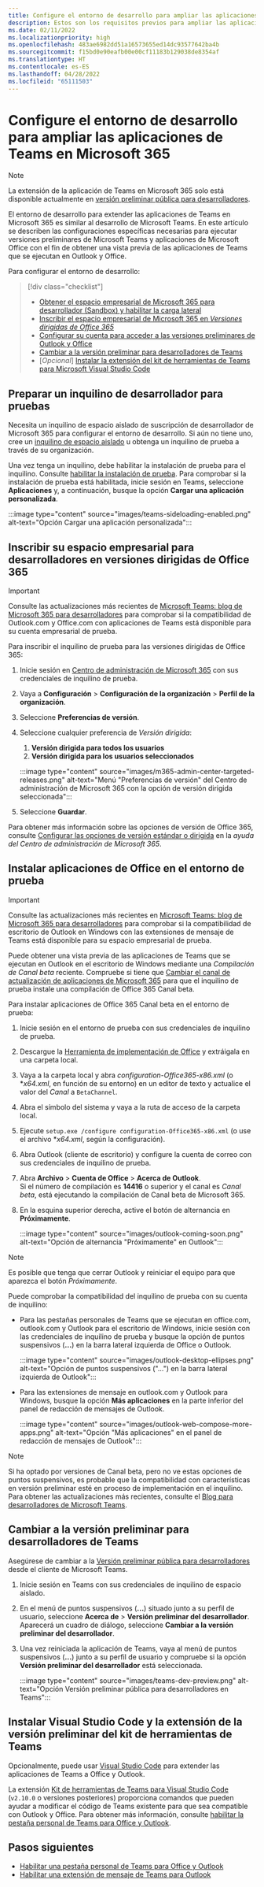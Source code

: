 ```yaml
---
title: Configure el entorno de desarrollo para ampliar las aplicaciones de Teams en Microsoft 365
description: Estos son los requisitos previos para ampliar las aplicaciones de Teams en Microsoft 365
ms.date: 02/11/2022
ms.localizationpriority: high
ms.openlocfilehash: 483ae6982dd51a16573655ed14dc93577642ba4b
ms.sourcegitcommit: f15bd0e90eafb00e00cf11183b129038de8354af
ms.translationtype: HT
ms.contentlocale: es-ES
ms.lasthandoff: 04/28/2022
ms.locfileid: "65111503"
---
```

# <a name="set-up-your-dev-environment-for-extending-teams-apps-across-microsoft-365"></a>Configure el entorno de desarrollo para ampliar las aplicaciones de Teams en Microsoft 365

> [!NOTE]
> La extensión de la aplicación de Teams en Microsoft 365 solo está disponible actualmente en [versión preliminar pública para desarrolladores](~/resources/dev-preview/developer-preview-intro.md).

El entorno de desarrollo para extender las aplicaciones de Teams en Microsoft 365 es similar al desarrollo de Microsoft Teams. En este artículo se describen las configuraciones específicas necesarias para ejecutar versiones preliminares de Microsoft Teams y aplicaciones de Microsoft Office con el fin de obtener una vista previa de las aplicaciones de Teams que se ejecutan en Outlook y Office.

Para configurar el entorno de desarrollo:

> [!div class="checklist"]
>
> * [Obtener el espacio empresarial de Microsoft 365 para desarrollador (Sandbox) y habilitar la carga lateral](#prepare-a-developer-tenant-for-testing)
> * [Inscribir el espacio empresarial de Microsoft 365 en *Versiones dirigidas de Office 365*](#enroll-your-developer-tenant-for-office-365-targeted-releases) 
> * [Configurar su cuenta para acceder a las versiones preliminares de Outlook y Office](#install-office-apps-in-your-test-environment)
> * [Cambiar a la versión preliminar para desarrolladores de Teams](#switch-to-the-developer-preview-version-of-teams)
> * [*Opcional*] [Instalar la extensión del kit de herramientas de Teams para Microsoft Visual Studio Code](#install-visual-studio-code-and-teams-toolkit-preview-extension)

## <a name="prepare-a-developer-tenant-for-testing"></a>Preparar un inquilino de desarrollador para pruebas

Necesita un inquilino de espacio aislado de suscripción de desarrollador de Microsoft 365 para configurar el entorno de desarrollo. Si aún no tiene uno, cree un [inquilino de espacio aislado](/office/developer-program/microsoft-365-developer-program-get-started) u obtenga un inquilino de prueba a través de su organización.

Una vez tenga un inquilino, debe habilitar la instalación de prueba para el inquilino. Consulte [habilitar la instalación de prueba](/microsoftteams/platform/concepts/build-and-test/prepare-your-o365-tenant#enable-custom-teams-apps-and-turn-on-custom-app-uploading). Para comprobar si la instalación de prueba está habilitada, inicie sesión en Teams, seleccione **Aplicaciones** y, a continuación, busque la opción **Cargar una aplicación personalizada**.

:::image type="content" source="images/teams-sideloading-enabled.png" alt-text="Opción Cargar una aplicación personalizada":::

## <a name="enroll-your-developer-tenant-for-office-365-targeted-releases"></a>Inscribir su espacio empresarial para desarrolladores en versiones dirigidas de Office 365

> [!IMPORTANT]
> Consulte las actualizaciones más recientes de [Microsoft Teams: blog de Microsoft 365 para desarrolladores](https://devblogs.microsoft.com/microsoft365dev/) para comprobar si la compatibilidad de Outlook.com y Office.com con aplicaciones de Teams está disponible para su cuenta empresarial de prueba.

Para inscribir el inquilino de prueba para las versiones dirigidas de Office 365:

1. Inicie sesión en [Centro de administración de Microsoft 365](https://admin.microsoft.com) con sus credenciales de inquilino de prueba.
1. Vaya a **Configuración** > **Configuración de la organización** > **Perfil de la organización**.
1. Seleccione **Preferencias de versión**.
1. Seleccione cualquier preferencia de *Versión dirigida*:
    1. **Versión dirigida para todos los usuarios**
    1. **Versión dirigida para los usuarios seleccionados**

    :::image type="content" source="images/m365-admin-center-targeted-releases.png" alt-text="Menú &quot;Preferencias de versión&quot; del Centro de administración de Microsoft 365 con la opción de versión dirigida seleccionada":::

1. Seleccione **Guardar**.

Para obtener más información sobre las opciones de versión de Office 365, consulte [Configurar las opciones de versión estándar o dirigida](/microsoft-365/admin/manage/release-options-in-office-365?view=o365-worldwide&preserve-view=true#targeted-release) en la *ayuda del Centro de administración de Microsoft 365*.

## <a name="install-office-apps-in-your-test-environment"></a>Instalar aplicaciones de Office en el entorno de prueba

> [!IMPORTANT]
> Consulte las actualizaciones más recientes en [Microsoft Teams: blog de Microsoft 365 para desarrolladores](https://devblogs.microsoft.com/microsoft365dev/) para comprobar si la compatibilidad de escritorio de Outlook en Windows con las extensiones de mensaje de Teams está disponible para su espacio empresarial de prueba.

Puede obtener una vista previa de las aplicaciones de Teams que se ejecutan en Outlook en el escritorio de Windows mediante una *Compilación de Canal beta* reciente. Compruebe si tiene que [Cambiar el canal de actualización de aplicaciones de Microsoft 365](/deployoffice/change-update-channels?WT.mc_id=M365-MVP-5002016) para que el inquilino de prueba instale una compilación de Office 365 Canal beta.

Para instalar aplicaciones de Office 365 Canal beta en el entorno de prueba:

1. Inicie sesión en el entorno de prueba con sus credenciales de inquilino de prueba.
1. Descargue la [Herramienta de implementación de Office](https://www.microsoft.com/download/details.aspx?id=49117) y extráigala en una carpeta local.
1. Vaya a la carpeta local y abra *configuration-Office365-x86.xml* (o **x64.xml*, en función de su entorno) en un editor de texto y actualice el valor del *Canal* a `BetaChannel`.
1. Abra el símbolo del sistema y vaya a la ruta de acceso de la carpeta local.
1. Ejecute `setup.exe /configure configuration-Office365-x86.xml` (o use el archivo **x64.xml*, según la configuración).
1. Abra Outlook (cliente de escritorio) y configure la cuenta de correo con sus credenciales de inquilino de prueba.
1. Abra **Archivo** > **Cuenta de Office** > **Acerca de Outlook**.  
   Si el número de compilación es **14416** o superior y el canal es *Canal beta*, está ejecutando la compilación de Canal beta de Microsoft 365.
1. En la esquina superior derecha, active el botón de alternancia en **Próximamente**.

    :::image type="content" source="images/outlook-coming-soon.png" alt-text="Opción de alternancia &quot;Próximamente&quot; en Outlook":::

> [!NOTE]
> Es posible que tenga que cerrar Outlook y reiniciar el equipo para que aparezca el botón *Próximamente*.

Puede comprobar la compatibilidad del inquilino de prueba con su cuenta de inquilino:

* Para las pestañas personales de Teams que se ejecutan en office.com, outlook.com y Outlook para el escritorio de Windows, inicie sesión con las credenciales de inquilino de prueba y busque la opción de puntos suspensivos (**...**) en la barra lateral izquierda de Office o Outlook.

    :::image type="content" source="images/outlook-desktop-ellipses.png" alt-text="Opción de puntos suspensivos (&quot;...&quot;) en la barra lateral izquierda de Outlook":::

* Para las extensiones de mensaje en outlook.com y Outlook para Windows, busque la opción **Más aplicaciones** en la parte inferior del panel de redacción de mensajes de Outlook.

    :::image type="content" source="images/outlook-web-compose-more-apps.png" alt-text="Opción &quot;Más aplicaciones&quot; en el panel de redacción de mensajes de Outlook":::

> [!NOTE]
> Si ha optado por versiones de Canal beta, pero no ve estas opciones de puntos suspensivos, es probable que la compatibilidad con características en versión preliminar esté en proceso de implementación en el inquilino. Para obtener las actualizaciones más recientes, consulte el [Blog para desarrolladores de Microsoft Teams](https://devblogs.microsoft.com/microsoft365dev/).

## <a name="switch-to-the-developer-preview-version-of-teams"></a>Cambiar a la versión preliminar para desarrolladores de Teams

Asegúrese de cambiar a la [Versión preliminar pública para desarrolladores](../resources/dev-preview/developer-preview-intro.md) desde el cliente de Microsoft Teams.

1. Inicie sesión en Teams con sus credenciales de inquilino de espacio aislado.
1. En el menú de puntos suspensivos (**...**) situado junto a su perfil de usuario, seleccione **Acerca de** > **Versión preliminar del desarrollador**. Aparecerá un cuadro de diálogo, seleccione **Cambiar a la versión preliminar del desarrollador**.
1. Una vez reiniciada la aplicación de Teams, vaya al menú de puntos suspensivos (**...**) junto a su perfil de usuario y compruebe si la opción **Versión preliminar del desarrollador** está seleccionada.

    :::image type="content" source="images/teams-dev-preview.png" alt-text="Opción Versión preliminar pública para desarrolladores en Teams":::

## <a name="install-visual-studio-code-and-teams-toolkit-preview-extension"></a>Instalar Visual Studio Code y la extensión de la versión preliminar del kit de herramientas de Teams

Opcionalmente, puede usar [Visual Studio Code](https://code.visualstudio.com/) para extender las aplicaciones de Teams a Office y Outlook.

La extensión [Kit de herramientas de Teams para Visual Studio Code](https://aka.ms/teams-toolkit) (`v2.10.0` o versiones posteriores) proporciona comandos que pueden ayudar a modificar el código de Teams existente para que sea compatible con Outlook y Office. Para obtener más información, consulte [habilitar la pestaña personal de Teams para Office y Outlook](extend-m365-teams-personal-tab.md).

## <a name="next-steps"></a>Pasos siguientes

* [Habilitar una pestaña personal de Teams para Office y Outlook](extend-m365-teams-personal-tab.md)
* [Habilitar una extensión de mensaje de Teams para Outlook](extend-m365-teams-message-extension.md)
